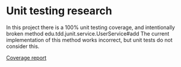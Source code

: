 # Unit testing research 

In this project there is a 100% unit testing coverage, and intentionally broken method
edu.tdd.junit.service.UserService#add
The current implementation of this method works incorrect, but unit tests do not consider this.


[Coverage report](/CoverageReport/index.html)
